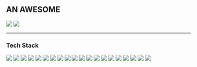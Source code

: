 ## **AN AWESOME**

<img src="https://img.shields.io/badge/awesome__devnet@outlook.com-3DDC84?label=E-MAIL&style=flat-square&logo=Microsoft%20Outlook&logoColor=WHITE&color=0078D4"/>

<img src="https://img.shields.io/badge/https://awslab.tistory.com-3DDC84?label=BLOG&style=flat-square&logo=Tistory&logoColor=WHITE&color=8D6748"/>

---
### **Tech Stack**

<img src="https://img.shields.io/badge/GCC-3DDC84?style=for-the-badge&logo=GNU&logoColor=FFFFFF&color=A42E2B"/> 
<img src="https://img.shields.io/badge/BASH-3DDC84?style=for-the-badge&logo=GNU%20BASH&logoColor=FFFFFF&color=343434"/>
<img src="https://img.shields.io/badge/C99-3DDC84?style=for-the-badge&logo=C&logoColor=FFFFFF&color=A8B9CC"/>
<img src="https://img.shields.io/badge/MSVC-3DDC84?style=for-the-badge&logo=C&logoColor=FFFFFF&color=0B556A"/>
<img src="https://img.shields.io/badge/CSharp-3DDC84?style=for-the-badge&logo=C%20Sharp&logoColor=FFFFFF&color=239120"/>
<img src="https://img.shields.io/badge/JavaScript-3DDC84?style=for-the-badge&logo=JavaScript&logoColor=232323&color=F7DF1E"/>
<img src="https://img.shields.io/badge/jQuery-3DDC84?style=for-the-badge&logo=jQuery&logoColor=232323&logoColor=FFFFFF&color=0769AD"/>
<img src="https://img.shields.io/badge/GitHub-3DDC84?style=for-the-badge&logo=GitHub&color=000000"/>
<img src="https://img.shields.io/badge/HTML5-3DDC84?style=for-the-badge&logo=HTML5&logoColor=FFFFFF&color=E34F26"/>
<img src="https://img.shields.io/badge/CSS-3DDC84?style=for-the-badge&logo=CSS3&color=1572B6"/>
<img src="https://img.shields.io/badge/Node.js-3DDC84?style=for-the-badge&logo=Node.js&logoColor=FFFFFF&color=339933"/>
<img src="https://img.shields.io/badge/PHP-3DDC84?style=for-the-badge&logo=PHP&logoColor=FFFFFF&color=777BB4"/>
<img src="https://img.shields.io/badge/TypeScript-3DDC84?style=for-the-badge&logo=TypeScript&logoColor=FFFFFF&color=3178C6"/>
<img src="https://img.shields.io/badge/Python-3DDC84?style=for-the-badge&logo=Python&logoColor=FFFFFF&color=3776AB"/>
<img src="https://img.shields.io/badge/BootStrap-3DDC84?style=for-the-badge&logo=Bootstrap&logoColor=FFFFFF&color=7952B3"/>
<img src="https://img.shields.io/badge/Spring-3DDC84?style=for-the-badge&logo=Spring&logoColor=FFFFFF&color=6DB33F"/>
<img src="https://img.shields.io/badge/MongoDB-3DDC84?style=for-the-badge&logo=MongoDB&logoColor=FFFFFF&color=47A248"/>
<img src="https://img.shields.io/badge/MySQL-3DDC84?style=for-the-badge&logo=MySQL&logoColor=FFFFFF&color=4479A1"/>
<img src="https://img.shields.io/badge/Linux-3DDC84?style=for-the-badge&logo=Linux&logoColor=000000&color=FCC624"/>
<img src="https://img.shields.io/badge/Machintosh-3DDC84?style=for-the-badge&logo=macOS&logoColor=FFFFFF&color=000000"/>